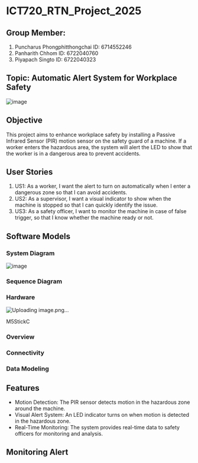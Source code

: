 # ICT720_RTN_Project_2025

## Group Member:                           
1. Puncharus Phongphitthongchai         ID: 6714552246
2. Panharith Chhom                      ID: 6722040760
3. Piyapach Singto                      ID: 6722040323

## Topic: Automatic Alert System for Workplace Safety  
![image](https://github.com/user-attachments/assets/17b39e83-2133-4191-a889-b91b08b585b0)

## Objective
This project aims to enhance workplace safety by installing a Passive Infrared Sensor (PIR) motion sensor on the safety guard of a machine. If a worker enters the hazardous area, the system will alert the LED to show that the worker is in a dangerous area  to prevent accidents.

## User Stories
1. US1: As a worker, I want the alert to turn on automatically when I enter a dangerous zone so that I can avoid accidents.
3. US2: As a supervisor, I want a visual indicator to show when the machine is stopped so that I can quickly identify the issue.
4. US3: As a safety officer, I want to monitor the machine in case of false trigger, so that I know whether the machine ready or not.

## Software Models
### System Diagram 
![image](https://github.com/user-attachments/assets/213c97a6-a290-46cf-ba8e-db96a8d0d225)

### Sequence Diagram

### Hardware
![Uploading image.png…]()

M5StickC

### Overview

### Connectivity

### Data Modeling

## Features
- Motion Detection: The PIR sensor detects motion in the hazardous zone around the machine.
- Visual Alert System: An LED indicator turns on when motion is detected in the hazardous zone.
- Real-Time Monitoring: The system provides real-time data to safety officers for monitoring and analysis.

## Monitoring Alert




